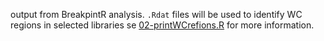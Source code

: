 output from BreakpintR analysis. `.Rdat` files will be used to identify WC regions in selected libraries se [02-printWCrefions.R](https://github.com/mattsada/sspipe/blob/master/03-phasing%20pipeline/scripts/02-printWCregions.R) for more information.